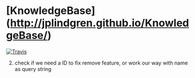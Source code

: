 # [KnowledgeBase] (http://jplindgren.github.io/KnowledgeBase/)

[![Travis](https://img.shields.io/travis/idleberg/Readme-Helper.svg?style=flat-square)](https://travis-ci.org/jplindgren/KnowledgeBase.svg?branch=master)

2. check if we need a ID to fix remove feature, or work our way with name as query string
